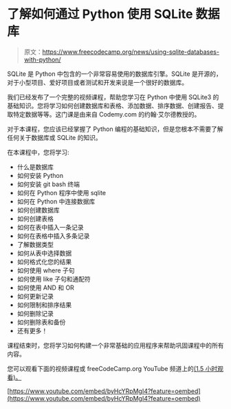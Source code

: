 # 了解如何通过 Python 使用 SQLite 数据库

> 原文：<https://www.freecodecamp.org/news/using-sqlite-databases-with-python/>

SQLite 是 Python 中包含的一个非常容易使用的数据库引擎。SQLite 是开源的，对于小型项目、爱好项目或者测试和开发来说是一个很好的数据库。

我们已经发布了一个完整的视频课程，帮助您学习在 Python 中使用 SQLite3 的基础知识。您将学习如何创建数据库和表格、添加数据、排序数据、创建报告、提取特定数据等等。这门课是由来自 Codemy.com 的约翰·艾尔德教授的。

对于本课程，您应该已经掌握了 Python 编程的基础知识，但是您根本不需要了解任何关于数据库或 SQLite 的知识。

在本课程中，您将学习:

*   什么是数据库
*   如何安装 Python
*   如何安装 git bash 终端
*   如何在 Python 程序中使用 sqlite
*   如何在 Python 中连接数据库
*   如何创建数据库
*   如何创建表格
*   如何在表中插入一条记录
*   如何在表格中插入多条记录
*   了解数据类型
*   如何从表中选择数据
*   如何格式化您的结果
*   如何使用 where 子句
*   如何使用 like 子句和通配符
*   如何使用 AND 和 OR
*   如何更新记录
*   如何限制和排序结果
*   如何删除记录
*   如何删除表和备份
*   还有更多！

课程结束时，您将学习如何构建一个非常基础的应用程序来帮助巩固课程中的所有内容。

您可以观看下面的视频课程或 freeCodeCamp.org YouTube 频道上的[(1.5 小时观看)。](https://www.youtube.com/watch?v=byHcYRpMgI4)

[https://www.youtube.com/embed/byHcYRpMgI4?feature=oembed](https://www.youtube.com/embed/byHcYRpMgI4?feature=oembed)